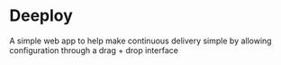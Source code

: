 # Deeploy
A simple web app to help make continuous delivery simple by allowing configuration through a drag + drop interface
